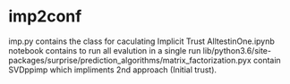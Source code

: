 # imp2conf

imp.py contains the class for caculating Implicit Trust 
AlltestinOne.ipynb notebook contains to run all evalution in a single run
lib/python3.6/site-packages/surprise/prediction_algorithms/matrix_factorization.pyx contain SVDppimp which impliments 2nd approach (Initial trust).

